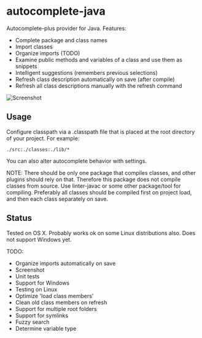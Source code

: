 # autocomplete-java

Autocomplete-plus provider for Java. Features:

* Complete package and class names
* Import classes
* Organize imports (TODO)
* Examine public methods and variables of a class and use them as snippets
* Intelligent suggestions (remembers previous selections)
* Refresh class description automatically on save (after compile)
* Refresh all class descriptions manually with the refresh command

![Screenshot](https://f.cloud.github.com/assets/69169/2290250/c35d867a-a017-11e3-86be-cd7c5bf3ff9b.gif)

## Usage

Configure classpath via a .classpath file that is placed at the root directory of your project. For example:

    ./src:./classes:./lib/*

You can also alter autocomplete behavior with settings.

NOTE: There should be only one package that compiles classes, and other plugins should rely on that. Therefore this package does not compile classes from source. Use linter-javac or some other package/tool for compiling. Preferably all classes should be compiled first on project load, and then each class separately on save.

## Status

Tested on OS X. Probably works ok on some Linux distributions also. Does not support Windows yet.

TODO:
* Organize imports automatically on save
* Screenshot
* Unit tests
* Support for Windows
* Testing on Linux
* Optimize 'load class members'
* Clean old class members on refresh
* Support for multiple root folders
* Support for symlinks
* Fuzzy search
* Determine variable type
